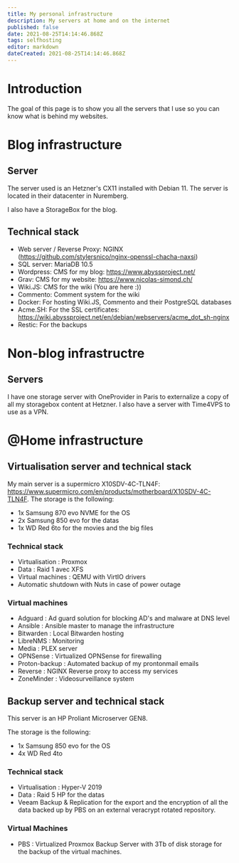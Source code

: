 ```yaml
---
title: My personal infrastructure
description: My servers at home and on the internet
published: false
date: 2021-08-25T14:14:46.868Z
tags: selfhosting
editor: markdown
dateCreated: 2021-08-25T14:14:46.868Z
---
```


# Introduction
The goal of this page is to show you all the servers that I use so you can know what is behind my websites.


# Blog infrastructure

## Server

The server used is an Hetzner's CX11 installed with Debian 11.
The server is located in their datacenter in Nuremberg.

I also have a StorageBox for the blog.

## Technical stack

- Web server / Reverse Proxy: NGINX (https://github.com/stylersnico/nginx-openssl-chacha-naxsi)
- SQL server: MariaDB 10.5
- Wordpress: CMS for my blog: https://www.abyssproject.net/
- Grav: CMS for my website: https://www.nicolas-simond.ch/
- Wiki.JS: CMS for the wiki (You are here :))
- Commento: Comment system for the wiki
- Docker: For hosting Wiki.JS, Commento and their PostgreSQL databases
- Acme.SH: For the SSL certificates: https://wiki.abyssproject.net/en/debian/webservers/acme_dot_sh-nginx
- Restic: For the backups


# Non-blog infrastructre

## Servers

I have one storage server with OneProvider in Paris to externalize a copy of all my storagebox content at Hetzner.
I also have a server with Time4VPS to use as a VPN.

# @Home infrastructure

## Virtualisation server and technical stack
My main server is a supermicro X10SDV-4C-TLN4F: https://www.supermicro.com/en/products/motherboard/X10SDV-4C-TLN4F.
The storage is the following: 
- 1x Samsung 870 evo NVME for the OS
- 2x Samsung 850 evo for the datas
- 1x WD Red 6to for the movies and the big files

### Technical stack

- Virtualisation : Proxmox
- Data : Raid 1 avec XFS
- Virtual machines : QEMU with VirtIO drivers
- Automatic shutdown with Nuts in case of power outage

### Virtual machines

- Adguard : Ad guard solution for blocking AD's and malware at DNS level
- Ansible : Ansible master to manage the infrastructure
- Bitwarden : Local Bitwarden hosting
- LibreNMS : Monitoring
- Media : PLEX server
- OPNSense : Virtualized OPNSense for firewalling
- Proton-backup : Automated backup of my prontonmail emails
- Reverse : NGINX Reverse proxy to access my services
- ZoneMinder : Videosurveillance system



## Backup server and technical stack

This server is an HP Proliant Microserver GEN8.

The storage is the following: 
- 1x Samsung 850 evo for the OS
- 4x WD Red 4to

### Technical stack

- Virtualisation : Hyper-V 2019
- Data : Raid 5 HP for the datas
- Veeam Backup & Replication for the export and the encryption of all the data backed up by PBS on an external veracrypt rotated repository.

### Virtual Machines

- PBS : Virtualized Proxmox Backup Server with 3Tb of disk storage for the backup of the virtual machines.